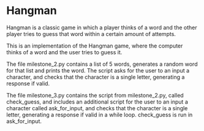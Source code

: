 # Hangman
Hangman is a classic game in which a player thinks of a word and the other player tries to guess that word within a certain amount of attempts.

This is an implementation of the Hangman game, where the computer thinks of a word and the user tries to guess it. 

The file milestone_2.py contains a list of 5 words, generates a random word for that list and prints the word. The script asks for the user to an input a character, and checks that the character is a single letter, generating a response if valid.

The file milestone_3.py contains the script from milestone_2.py, called check_guess, and includes an additional script for the user to an input a character called ask_for_input, and checks that the character is a single letter, generating a response if valid in a while loop. check_guess is run in ask_for_input.